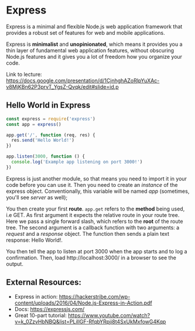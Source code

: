 Express
===

Express is a minimal and flexible Node.js web application framework that provides a robust set of features for web and mobile applications.

Express is **minimalist** and **unopinionated**, which means it provides you a thin layer of fundamental web application features, without obscuring Node.js features and it gives you a lot of freedom how you organize your code.


Link to lecture: https://docs.google.com/presentation/d/1CjnhghAZoRlpYuXAc-v8MjKBn62P3prvT_YgsZ-Qvqk/edit#slide=id.p

Hello World in Express
---

```javascript
const express = require('express')
const app = express()

app.get('/', function (req, res) {
  res.send('Hello World!')
})

app.listen(3000, function () {
  console.log('Example app listening on port 3000!')
})
```

Express is just another module, so that means you need to import it in your code before you can use it. Then you need to create an _instance_ of the express object. Conventionally, this variable will be named _app_ (sometimes, you'll see _server_ as well);

You then create your first **route**. `app.get` refers to the **method** being used, i.e GET. As first argument it expects the relative route in your route tree. Here we pass a single forward slash, which refers to the **root** of the route tree. The second argument is a callback function with two arguments: a _request_ and a _response_ object. The function then sends a plain text response: Hello World!.

You then tell the app to listen at port 3000 when the app starts and to log a confirmation. Then, load http://localhost:3000/ in a browser to see the output.


External Resources: 
---
+ Express in action: https://hackerstribe.com/wp-content/uploads/2016/04/Node.js-Express-in-Action.pdf
+ Docs: https://expressjs.com/
+ Great 10-part tutorial: https://www.youtube.com/watch?v=k_0ZzvHbNBQ&list=PLillGF-RfqbYRpji8t4SxUkMxfowG4Kqp